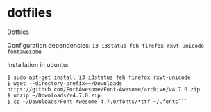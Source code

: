 # dotfiles
Dotfiles

Configuration dependencies: `i3 i3status feh firefox rxvt-unicode fontawesome`

Installation in ubuntu: 
```
$ sudo apt-get install i3 i3status feh firefox rxvt-unicode
$ wget --directory-prefix=~/Downloads https://github.com/FortAwesome/Font-Awesome/archive/v4.7.0.zip
$ unzip ~/Downloads/v4.7.0.zip
$ cp ~/Downloads/Font-Awesome-4.7.0/fonts/*ttf ~/.fonts```
